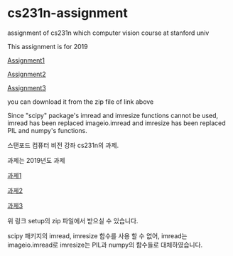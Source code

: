 # cs231n-assignment
assignment of cs231n which computer vision course at stanford univ

This assignment is for 2019

[Assignment1](https://cs231n.github.io/assignments2019/assignment1/)

[Assignment2](https://cs231n.github.io/assignments2019/assignment2/)

[Assignment3](https://cs231n.github.io/assignments2020/assignment3/)

you can download it from the zip file of link above

Since "scipy" package's imread and imresize functions cannot be used, imread has been replaced imageio.imread and imresize has been replaced PIL and numpy's functions.




스탠포드 컴퓨터 비전 강좌 cs231n의 과제.

과제는 2019년도 과제

[과제1](https://cs231n.github.io/assignments2019/assignment1/)

[과제2](https://cs231n.github.io/assignments2019/assignment2/)

[과제3](https://cs231n.github.io/assignments2020/assignment3/)

위 링크 setup의 zip 파일에서 받으실 수 있습니다.

scipy 패키지의 imread, imresize 함수를 사용 할 수 없어, imread는 imageio.imread로 imresize는 PIL과 numpy의 함수들로 대체하였습니다.
